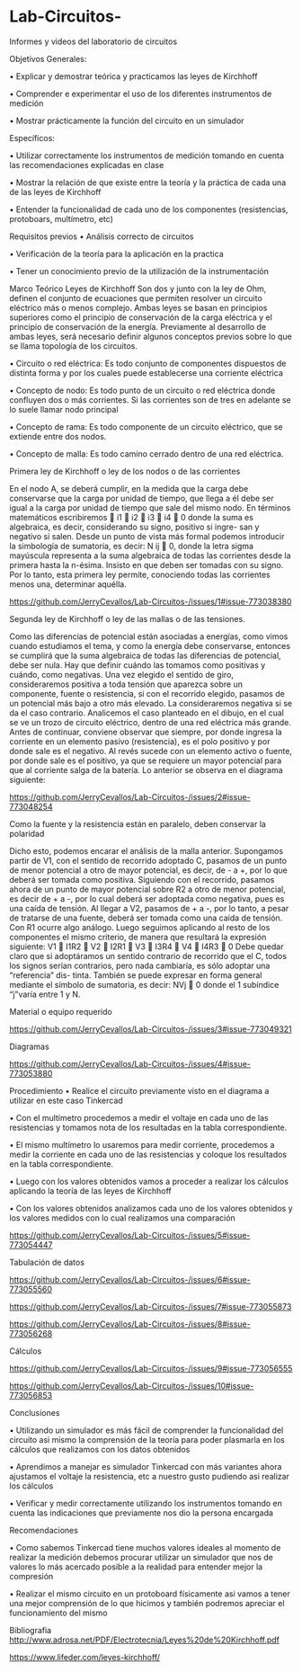 # Lab-Circuitos-
Informes y videos del laboratorio de circuitos

Objetivos
Generales:

•	Explicar y demostrar teórica y practicamos las leyes de Kirchhoff

•	Comprender e experimentar el uso de los diferentes instrumentos de medición 

•	Mostrar prácticamente la función del circuito en un simulador

Específicos:

•	Utilizar correctamente los instrumentos de medición tomando en cuenta las recomendaciones explicadas en clase 

•	Mostrar la relación de que existe entre la teoría y la práctica de cada una de las leyes de Kirchhoff 

•	Entender la funcionalidad de cada uno de los componentes (resistencias, protoboars, multímetro, etc)

Requisitos previos
•	Análisis correcto de circuitos 

•	Verificación de la teoría para la aplicación en la practica 

•	Tener un conocimiento previo de la utilización de la instrumentación 


Marco Teórico 
Leyes de Kirchhoff
Son dos y junto con la ley de Ohm, definen el conjunto de ecuaciones que permiten resolver un circuito eléctrico más o menos complejo. Ambas leyes se basan en principios superiores como el principio de conservación de la carga eléctrica y el principio de conservación de la energía. Previamente al desarrollo de ambas leyes, será necesario definir algunos conceptos previos sobre lo que se llama topología de los circuitos.

•	Circuito o red eléctrica: Es todo conjunto de componentes dispuestos de distinta forma y por los cuales puede establecerse una corriente eléctrica

•	Concepto de nodo: Es todo punto de un circuito o red eléctrica donde confluyen dos o más corrientes. Si las corrientes son de tres en adelante se lo suele llamar nodo principal

•	Concepto de rama: Es todo componente de un circuito eléctrico, que se extiende entre dos nodos.

•	Concepto de malla: Es todo camino cerrado dentro de una red eléctrica.


Primera ley de Kirchhoff o ley de los nodos o de las corrientes

En el nodo A, se deberá cumplir, en la medida que la carga debe conservarse que la carga por unidad de tiempo, que llega a él debe ser igual a la carga por unidad de tiempo que sale del mismo nodo. En términos matemáticos escribiremos  i1  i2  i3  i4  0 donde la suma es algebraica, es decir, considerando su signo, positivo si ingre- san y negativo si salen. Desde un punto de vista más formal podemos introducir la simbología de sumatoria, es 
decir:	N ij  0, donde la letra sigma mayúscula representa a la suma algebraica de todas las corrientes desde la primera hasta la n-ésima. Insisto en que deben ser tomadas con su signo. Por lo tanto, esta primera ley permite, conociendo todas las corrientes menos una, determinar aquélla.

https://github.com/JerryCevallos/Lab-Circuitos-/issues/1#issue-773038380

Segunda ley de Kirchhoff o ley de las mallas o de las tensiones.
 
Como las diferencias de potencial están asociadas a energías, como vimos cuando estudiamos el tema, y como la energía debe conservarse, entonces se cumplirá que la suma algebraica de todas las diferencias de potencial, debe ser nula. Hay que definir cuándo las tomamos como positivas y cuándo, como negativas.
Una vez elegido el sentido de giro, consideraremos positiva a toda tensión que aparezca sobre un componente, fuente o resistencia, si con el recorrido elegido, pasamos de un potencial más bajo a otro más elevado. La consideraremos negativa si se da el caso contrario.
Analicemos el caso planteado en el dibujo, en el cual se ve un trozo de circuito eléctrico, dentro de una red eléctrica más grande. Antes de continuar, conviene observar que siempre, por donde ingresa la corriente en un elemento pasivo (resistencia), es el polo positivo y por donde sale es el negativo. Al revés sucede con un elemento activo o fuente, por donde sale es el positivo, ya que se requiere un mayor potencial para que al corriente salga de la batería. Lo anterior se observa en el diagrama siguiente:

https://github.com/JerryCevallos/Lab-Circuitos-/issues/2#issue-773048254

Como la fuente y la resistencia están en paralelo, deben conservar la polaridad

Dicho esto, podemos encarar el análisis de la malla anterior.
Supongamos partir de V1, con el sentido de recorrido adoptado C, pasamos de un punto de menor potencial a otro de mayor potencial, es decir, de - a +, por lo que deberá ser tomada como positiva. Siguiendo con el recorrido, pasamos ahora de un punto de mayor potencial sobre R2 a otro de menor potencial, es decir de + a -, por lo cual deberá ser adoptada como 
negativa, pues es una caída de tensión. Al llegar a V2, pasamos de + a -, por lo tanto, a pesar de tratarse de una fuente, deberá ser tomada como una caída de tensión. Con R1 ocurre algo análogo. Luego seguimos aplicando al resto de los componentes el mismo criterio, de manera que resultará la expresión siguiente: V1  I1R2  V2  I2R1  V3  I3R4  V4  I4R3  0 Debe quedar claro que si adoptáramos un sentido contrario de recorrido que el C, todos los signos serían contrarios, pero nada cambiaría, es sólo adoptar una “referencia” dis- tinta.
También se puede expresar en forma general mediante el símbolo de sumatoria, es decir:	         NVj  0 donde el
1
subíndice “j”varía entre 1 y N.


Material o equipo requerido

https://github.com/JerryCevallos/Lab-Circuitos-/issues/3#issue-773049321

Diagramas

https://github.com/JerryCevallos/Lab-Circuitos-/issues/4#issue-773053880

 
Procedimiento 
•	Realice el circuito previamente visto en el diagrama a utilizar en este caso Tinkercad 

•	Con el multímetro procedemos a medir el voltaje en cada uno de las resistencias y tomamos nota de los resultadas en la tabla correspondiente.


•	El mismo multímetro lo usaremos para medir corriente, procedemos a medir la corriente en cada uno de las resistencias y coloque los resultados en la tabla correspondiente.

•	Luego con los valores obtenidos vamos a proceder a realizar los cálculos aplicando la teoría de las leyes de Kirchhoff


•	Con los valores obtenidos analizamos cada uno de los valores obtenidos y los valores medidos con lo cual realizamos una comparación 

https://github.com/JerryCevallos/Lab-Circuitos-/issues/5#issue-773054447


Tabulación de datos

https://github.com/JerryCevallos/Lab-Circuitos-/issues/6#issue-773055560

https://github.com/JerryCevallos/Lab-Circuitos-/issues/7#issue-773055873

https://github.com/JerryCevallos/Lab-Circuitos-/issues/8#issue-773056268

Cálculos

https://github.com/JerryCevallos/Lab-Circuitos-/issues/9#issue-773056555

https://github.com/JerryCevallos/Lab-Circuitos-/issues/10#issue-773056853



Conclusiones

•	Utilizando un simulador es más fácil de comprender la funcionalidad del circuito asi mismo la comprensión de la teoría para poder plasmarla en los cálculos que realizamos con los datos obtenidos

•	Aprendimos a manejar es simulador Tinkercad con más variantes ahora ajustamos el voltaje la resistencia, etc a nuestro gusto pudiendo asi realizar los cálculos

•	Verificar y medir correctamente utilizando los instrumentos tomando en cuenta las indicaciones que previamente nos dio la persona encargada 


Recomendaciones 

•	Como sabemos Tinkercad tiene muchos valores ideales al momento de realizar la medición debemos procurar utilizar un simulador que nos de valores lo más acercado posible a la realidad para entender mejor la compresión 

•	Realizar el mismo circuito en un protoboard físicamente asi vamos a tener una mejor comprensión de lo que hicimos y también podremos apreciar el funcionamiento del mismo


Bibliografia 
http://www.adrosa.net/PDF/Electrotecnia/Leyes%20de%20Kirchhoff.pdf

https://www.lifeder.com/leyes-kirchhoff/

